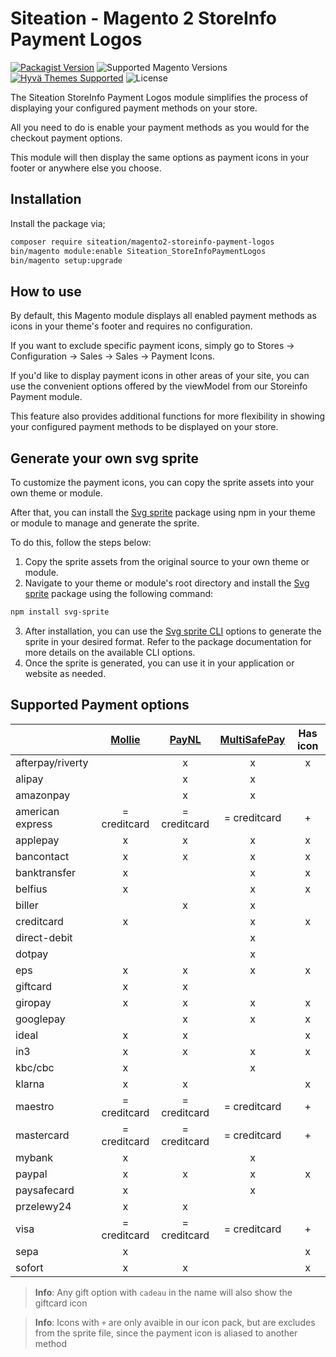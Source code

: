 # Siteation - Magento 2 StoreInfo Payment Logos

[![Packagist Version](https://img.shields.io/packagist/v/siteation/magento2-agento2-storeinfo-payment-logos?style=for-the-badge)](https://packagist.org/packages/siteation/magento2-agento2-storeinfo-payment-logos)
![Supported Magento Versions](https://img.shields.io/badge/magento-%202.4-brightgreen.svg?logo=magento&longCache=true&style=for-the-badge)
[![Hyvä Themes Supported](https://img.shields.io/badge/Hyva_Themes-Supported-3df0af.svg?longCache=true&style=for-the-badge)](https://hyva.io/)
![License](https://img.shields.io/github/license/Siteation/magento2-agento2-storeinfo-payment-logos?color=%23234&style=for-the-badge)

The Siteation StoreInfo Payment Logos module simplifies the process of displaying your configured payment methods on your store.

All you need to do is enable your payment methods as you would for the checkout payment options.

This module will then display the same options as payment icons in your footer or anywhere else you choose.

## Installation

Install the package via;

```bash
composer require siteation/magento2-storeinfo-payment-logos
bin/magento module:enable Siteation_StoreInfoPaymentLogos
bin/magento setup:upgrade
```

## How to use

By default, this Magento module displays all enabled payment methods as icons in your theme's footer and requires no configuration.

If you want to exclude specific payment icons,
simply go to Stores → Configuration → Sales → Sales → Payment Icons.

If you'd like to display payment icons in other areas of your site,
you can use the convenient options offered by the viewModel from our Storeinfo Payment module.

This feature also provides additional functions for more flexibility in showing your configured payment methods to be displayed on your store.

## Generate your own svg sprite

To customize the payment icons, you can copy the sprite assets into your own theme or module.

After that, you can install the [Svg sprite] package using npm in your theme or module to manage and generate the sprite.

To do this, follow the steps below:

1. Copy the sprite assets from the original source to your own theme or module.
2. Navigate to your theme or module's root directory and install the [Svg sprite] package using the following command:

```bash
npm install svg-sprite
```

3. After installation, you can use the [Svg sprite CLI](https://github.com/svg-sprite/svg-sprite/blob/main/docs/command-line.md) options to generate the sprite in your desired format. Refer to the package documentation for more details on the available CLI options.
4. Once the sprite is generated, you can use it in your application or website as needed.

[Svg sprite]: https://www.npmjs.com/package/svg-sprite

## Supported Payment options

<!-- TODO update filter -->
<!-- TODO create missing icons -->
<!-- TODO check payment codes for provider -->

|                  |   [Mollie]   |   [PayNL]    | [MultiSafePay] | Has icon |
| ---------------- | :----------: | :----------: | :------------: | :------: |
| afterpay/riverty |              |      x       |       x        |    x     |
| alipay           |              |      x       |       x        |          |
| amazonpay        |              |      x       |       x        |          |
| american express | = creditcard | = creditcard |  = creditcard  |    +     |
| applepay         |      x       |      x       |       x        |    x     |
| bancontact       |      x       |      x       |       x        |    x     |
| banktransfer     |      x       |              |       x        |    x     |
| belfius          |      x       |              |       x        |    x     |
| biller           |              |      x       |       x        |          |
| creditcard       |      x       |              |       x        |    x     |
| direct-debit     |              |              |       x        |          |
| dotpay           |              |              |       x        |          |
| eps              |      x       |      x       |       x        |    x     |
| giftcard         |      x       |      x       |                |          |
| giropay          |      x       |      x       |       x        |    x     |
| googlepay        |              |      x       |       x        |    x     |
| ideal            |      x       |      x       |                |    x     |
| in3              |      x       |      x       |       x        |    x     |
| kbc/cbc          |      x       |              |       x        |          |
| klarna           |      x       |      x       |                |    x     |
| maestro          | = creditcard | = creditcard |  = creditcard  |    +     |
| mastercard       | = creditcard | = creditcard |  = creditcard  |    +     |
| mybank           |      x       |              |       x        |          |
| paypal           |      x       |      x       |       x        |    x     |
| paysafecard      |      x       |              |       x        |          |
| przelewy24       |      x       |      x       |                |          |
| visa             | = creditcard | = creditcard |  = creditcard  |    +     |
| sepa             |      x       |              |                |    x     |
| sofort           |      x       |      x       |                |    x     |

> **Info**: Any gift option with `cadeau` in the name will also show the giftcard icon

> **Info**: Icons with `+` are only avaible in our icon pack,
> but are excludes from the sprite file,
> since the payment icon is aliased to another method

[Mollie]: https://github.com/mollie/magento2
[PayNL]: https://github.com/paynl/magento2-plugin
[MultiSafePay]: https://github.com/MultiSafepay/magento2
